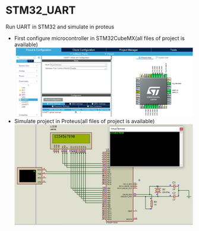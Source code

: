 # STM32_UART
 Run UART in STM32 and simulate in proteus
 * First configure microcontroller in STM32CubeMX(all files of project is available)</br>
 ![STM32CubeMX image](/image2.jpg)
 * Simulate project in Proteus(all files of project is available)</br>
 ![Proteus image](/image1.jpg)
